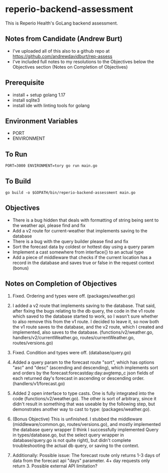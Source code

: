 # reperio-backend-assessment

This is Reperio Health's GoLang backend assessment. 

## Notes from Candidate (Andrew Burt)
- I've uploaded all of this also to a github repo at https://github.com/andrewdavidburt/rep-assess
- I've included full notes to my resolutions to the Objectives below the Objectives section (Notes on Completion of Objectives)

## Prerequisite

- install + setup golang 1.17
- install sqlite3 
- install ide with linting tools for golang

## Environment Variables

- PORT
- ENVIRONMENT

## To Run 

`PORT=3000 ENVIRONMENT=tory go run main.go`

## To Build

`go build -o $GOPATH/bin/reperio-backend-assessment main.go`

## Objectives

- There is a bug hidden that deals with formatting of string being sent to the weather api, please find and fix 
- Add a v2 route for current-weather that implements saving to the database
- There is a bug with the query builder please find and fix
- Sort the forecast data by coldest or hottest day using a query param
- Implement a cast somewhere from interface{} to an actual type
- Add a piece of middleware that checks if the current location has a record in the database and saves true or false in the request context (bonus)

## Notes on Completion of Objectives
1. Fixed. Ordering and types were off. (packages/weather.go)
2. I added a v2 route that implements saving to the database. That said, after fixing the bugs relating to the db query, the code in the v1 route which saved to the database started to work, so I wasn't sure whether to also remove this from the v1 route. I decided to leave it, so now both the v1 route saves to the database, and the v2 route, which I created and implemented, also saves to the database. (functions/v2/weather.go, handlers/v2/currentWeather.go, routes/currentWeather.go, routes/versions.go)
3. Fixed. Condition and types were off. (database/query.go)
4. Added a query param to the forecast route "sort", which has options "asc" and "desc" (ascending and descending), which implements sort and orders by the forecast:forecastday:day:avgtemp_c json fields of each returned day's forecast in ascending or descending order. (handlers/v1/forecast.go)
5. Added 2 open interface to type casts. One is fully integrated into the code (functions/v2/weather.go). The other is sort of arbitrary, since it didn't result in something that was useable by the following step, but demonstrates another way to cast to type: (packages/weather.go).
6. (Bonus Objective) This is unfinished. I stubbed the middleware (middleware/common.go, routes/versions.go), and mostly implemented the database query wrapper (I think I successfully implemented Query in types/database.go, but the select query wrapper in database/query.go is not quite right), but didn't complete troubleshooting the actual db query, or saving to the context.

7. Additionally: Possible issue: The forecast route only returns 1-3 days of data from the forecast api "days" parameter. 4+ day requests only return 3. Possible external API limitation? 